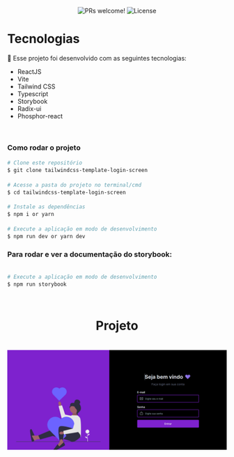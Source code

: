 <p align="center">
 <img src="https://img.shields.io/static/v1?label=PRs&message=welcome&color=49AA26&labelColor=000000" alt="PRs welcome!" />

  <img alt="License" src="https://img.shields.io/static/v1?label=license&message=MIT&color=49AA26&labelColor=000000">
</p>

# Tecnologias

🚀 Esse projeto foi desenvolvido com as seguintes tecnologias:

- ReactJS
- Vite
- Tailwind CSS
- Typescript
- Storybook
- Radix-ui
- Phosphor-react

</br>

### Como rodar o projeto

```bash
# Clone este repositório
$ git clone tailwindcss-template-login-screen

# Acesse a pasta do projeto no terminal/cmd
$ cd tailwindcss-template-login-screen 

# Instale as dependências
$ npm i or yarn

# Execute a aplicação em modo de desenvolvimento
$ npm run dev or yarn dev

```

### Para rodar e ver a documentação do storybook:

```bash

# Execute a aplicação em modo de desenvolvimento
$ npm run storybook

```

</br>

<h1 align="center"> 
	Projeto  
</h1>

<h1 align="center">
  <img alt="login" title="#login" src="./src/img/template-login.png" />
</h1>